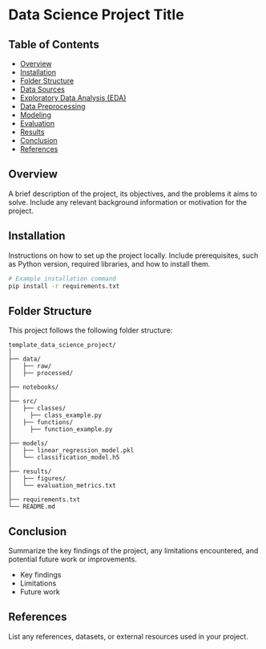 # Data Science Project Title

## Table of Contents
- [Overview](#overview)
- [Installation](#installation)
- [Folder Structure](#folder-structure)
- [Data Sources](data/raw/)
- [Exploratory Data Analysis (EDA)](notebooks/)
- [Data Preprocessing](notebooks/)
- [Modeling](notebooks/)
- [Evaluation](#evaluation)
- [Results](results/)
- [Conclusion](#conclusion)
- [References](#references)

## Overview

A brief description of the project, its objectives, and the problems it aims to solve. Include any relevant background information or motivation for the project.

## Installation

Instructions on how to set up the project locally. Include prerequisites, such as Python version, required libraries, and how to install them.

```bash
# Example installation command
pip install -r requirements.txt
````

## Folder Structure

This project follows the following folder structure:

```
template_data_science_project/
│
├── data/
│   ├── raw/
│   ├── processed/
│
├── notebooks/
│
├── src/
│   ├── classes/
│     ├── class_example.py
│   ├── functions/
│     ├── function_example.py
│
├── models/
│   ├── linear_regression_model.pkl
│   └── classification_model.h5
│
├── results/
│   ├── figures/
│   └── evaluation_metrics.txt
│
├── requirements.txt
└── README.md
```

## Conclusion

Summarize the key findings of the project, any limitations encountered, and potential future work or improvements.

- Key findings
- Limitations
- Future work

## References

List any references, datasets, or external resources used in your project.
